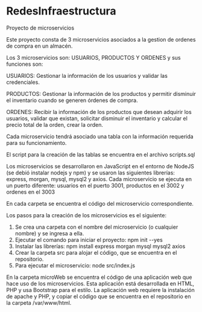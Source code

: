 # RedesInfraestructura
Proyecto de microservicios

Este proyecto consta de 3 microservicios asociados a la gestion de ordenes de compra en un almacén.

Los 3 microservicios son: USUARIOS, PRODUCTOS Y ORDENES y sus funciones son:

USUARIOS: Gestionar la información de los usuarios y validar las credenciales.

PRODUCTOS: Gestionar la información de los productos y permitir disminuir el inventario cuando se generen órdenes de compra.

ORDENES: Recibir la información de los productos que desean adquirir los usuarios, validar que existan, solicitar disminuir el inventario y calcular el precio total de la orden, crear la orden. 

Cada microservicio tendrá asociado una tabla con la información requerida para su funcionamiento. 

El script para la creación de las tablas se encuentra en el archivo scripts.sql

Los microservicios se desarrollaron en JavaScript en el entorno de NodeJS (se debió instalar nodejs y npm) y se usaron las siguientes librerías: express, morgan, mysql, mysql2 y axios. Cada microservicio se ejecuta en un puerto diferente: usuarios en el puerto 3001, productos en el 3002 y ordenes en el 3003

En cada carpeta se encuentra el código del microservicio correspondiente.

Los pasos para la creación de los microservicios es el siguiente:

1. Se crea una carpeta con el nombre del microservicio (o cualquier nombre) y se ingresa a ella.
2. Ejecutar el comando para iniciar el proyecto: npm init --yes
3. Instalar las librerías: npm install express morgan mysql mysql2 axios
4. Crear la carpeta src para alojar el código, que se encuentra en el repositorio.
5. Para ejecutar el microservicio: node src/index.js

En la carpeta microWeb se encuentra el código de una aplicación web que hace uso de los microservicios. Esta aplicación está desarrollada en HTML, PHP y usa Bootstrap para el estilo. La aplicación web requiere la instalación de apache y PHP, y copiar el código que se encuentra en el repositorio en la carpeta /var/www/html.
